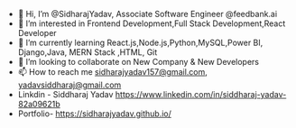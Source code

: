 - 👋 Hi, I’m @SidharajYadav, Associate Software Engineer @feedbank.ai
- 👀 I’m interested in Frontend Development,Full Stack Development,React Developer      
- 🌱 I’m currently learning React.js,Node.js,Python,MySQL,Power BI, Django,Java, MERN Stack ,HTML, Git 
- 💞️ I’m looking to collaborate on New Company & New Developers    
- 📫 How to reach me sidharajyadav157@gmail.com, yadavsiddharaj@gmail.com  
- Linkdin - Siddharaj Yadav  https://www.linkedin.com/in/siddharaj-yadav-82a09621b    
- Portfolio- https://sidharajyadav.github.io/ 
<!--- 
SidharajYadav/SidharajYadav is a ✨ special ✨ repository because its `README.md` (this file) appears on your GitHub profile.
You can click the Preview link to take a look at your changes..
---> 

 
